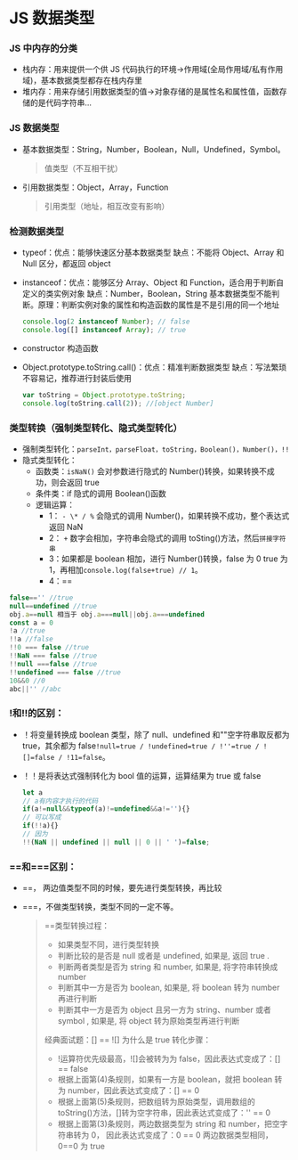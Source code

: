 # JS 数据类型

### JS 中内存的分类

- 栈内存：用来提供一个供 JS 代码执行的环境->作用域(全局作用域/私有作用域)，基本数据类型都存在栈内存里
- 堆内存：用来存储引用数据类型的值->对象存储的是属性名和属性值，函数存储的是代码字符串...

### JS 数据类型

- 基本数据类型：String，Number，Boolean，Null，Undefined，Symbol。
  > 值类型（不互相干扰）
- 引用数据类型：Object，Array，Function
  > 引用类型（地址，相互改变有影响）

### 检测数据类型

- typeof：优点：能够快速区分基本数据类型 缺点：不能将 Object、Array 和 Null 区分，都返回 object
- instanceof：优点：能够区分 Array、Object 和 Function，适合用于判断自定义的类实例对象 缺点：Number，Boolean，String 基本数据类型不能判断。原理：判断实例对象的属性和构造函数的属性是不是引用的同一个地址

  ```js
  console.log(2 instanceof Number); // false
  console.log([] instanceof Array); // true
  ```

- constructor 构造函数
- Object.prototype.toString.call()：优点：精准判断数据类型 缺点：写法繁琐不容易记，推荐进行封装后使用
  ```js
  var toString = Object.prototype.toString;
  console.log(toString.call(2)); //[object Number]
  ```

### 类型转换（强制类型转化、隐式类型转化）

- 强制类型转化：`parseInt，parseFloat，toString，Boolean()，Number()，!!`
- 隐式类型转化：
  - 函数类：`isNaN()` 会对参数进行隐式的 Number()转换，如果转换不成功，则会返回 true
  - 条件类：if 隐式的调用 Boolean()函数
  - 逻辑运算：
    - 1： `- \* / %` 会隐式的调用 Number()，如果转换不成功，整个表达式返回 NaN
    - 2： `+` 数字会相加，字符串会隐式的调用 toSting()方法，然后`拼接字符串`
    - 3：如果都是 boolean 相加，进行 Number()转换，false 为 0 true 为 1，再相加`console.log(false+true) // 1`。
    - 4：==

```js
false=='' //true
null==undefined //true
obj.a==null 相当于 obj.a===null||obj.a===undefined
const a = 0
!a //true
!!a //false
!!0 === false //true
!!NaN === false //true
!!null ===false //true
!!undefined === false //true
10&&0 //0
abc||'' //abc
```

### !和!!的区别：

- ！将变量转换成 boolean 类型，除了 null、undefined 和""空字符串取反都为 true，其余都为 false`!null=true / !undefined=true / !''=true / ![]=false / !11=false`。
- ！！是将表达式强制转化为 bool 值的运算，运算结果为 true 或 false

  ```js
  let a
  // a有内容才执行的代码
  if(a!=null&&typeof(a)!=undefined&&a!=''){}
  // 可以写成
  if(!!a){}
  // 因为
  !!(NaN || undefined || null || 0 || ' ')=false;
  ```

### ==和===区别：

- ==， 两边值类型不同的时候，要先进行类型转换，再比较
- ===，不做类型转换，类型不同的一定不等。

  > ==类型转换过程：
  >
  > - 如果类型不同，进行类型转换
  > - 判断比较的是否是 null 或者是 undefined, 如果是, 返回 true .
  > - 判断两者类型是否为 string 和 number, 如果是, 将字符串转换成 number
  > - 判断其中一方是否为 boolean, 如果是, 将 boolean 转为 number 再进行判断
  > - 判断其中一方是否为 object 且另一方为 string、number 或者 symbol , 如果是, 将 object 转为原始类型再进行判断
  >
  > 经典面试题：[] == ![] 为什么是 true 转化步骤：
  >
  > - !运算符优先级最高，![]会被转为为 false，因此表达式变成了：[] == false
  > - 根据上面第(4)条规则，如果有一方是 boolean，就把 boolean 转为 number，因此表达式变成了：[] == 0
  > - 根据上面第(5)条规则，把数组转为原始类型，调用数组的 toString()方法，[]转为空字符串，因此表达式变成了：'' == 0
  > - 根据上面第(3)条规则，两边数据类型为 string 和 number，把空字符串转为 0，
  >   因此表达式变成了：0 == 0 两边数据类型相同，0==0 为 true
